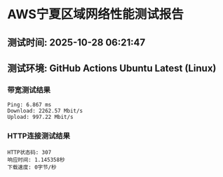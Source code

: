 # AWS宁夏区域网络性能测试报告
## 测试时间: 2025-10-28 06:21:47
## 测试环境: GitHub Actions Ubuntu Latest (Linux)

### 带宽测试结果
```
Ping: 6.867 ms
Download: 2262.57 Mbit/s
Upload: 997.22 Mbit/s
```

### HTTP连接测试结果
```
HTTP状态码: 307
响应时间: 1.145358秒
下载速度: 0字节/秒
```


